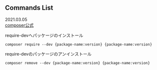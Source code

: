 ## Commands List
2021.03.05<br>
[composer公式](https://getcomposer.org/doc/03-cli.md)

require-devへパッケージのインストール
```
composer require --dev {package-name:version} {package-name:version}
```

require-devのパッケージのアンインストール
```
composer remove --dev {package-name:version} {package-name:version}
```